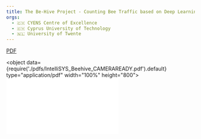 ```yaml
---
title: The Be-Hive Project - Counting Bee Traffic based on Deep Learning and Pose Estimation
orgs:
  - 🇨🇾 CYENS Centre of Excellence
  - 🇨🇾 Cyprus University of Technology
  - 🇳🇱 University of Twente
---
```

[PDF](pdfs/IntelliSYS_Beehive_CAMERAREADY.pdf)

<object data={require('./pdfs/IntelliSYS_Beehive_CAMERAREADY.pdf').default} type="application/pdf" width="100%" height="800"></object>
![](pdfs/IntelliSYS_Beehive_CAMERAREADY.pdf)
